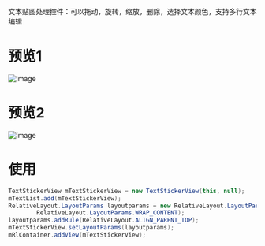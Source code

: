 文本贴图处理控件：可以拖动，旋转，缩放，删除，选择文本颜色，支持多行文本编辑
# 预览1
![image](https://github.com/wujie1314520/TextStickerView/blob/master/screenshot/sr1.gif)
# 预览2
![image](https://github.com/wujie1314520/TextStickerView/blob/master/screenshot/sr2.gif)
# 使用
```java
TextStickerView mTextStickerView = new TextStickerView(this, null);
mTextList.add(mTextStickerView);
RelativeLayout.LayoutParams layoutparams = new RelativeLayout.LayoutParams(RelativeLayout.LayoutParams.WRAP_CONTENT,
        RelativeLayout.LayoutParams.WRAP_CONTENT);
layoutparams.addRule(RelativeLayout.ALIGN_PARENT_TOP);
mTextStickerView.setLayoutParams(layoutparams);
mRlContainer.addView(mTextStickerView);
```